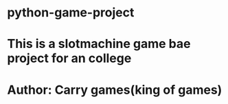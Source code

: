 # python-game-project
# This is a slotmachine game bae project for an college
# Author: Carry games(king of games)